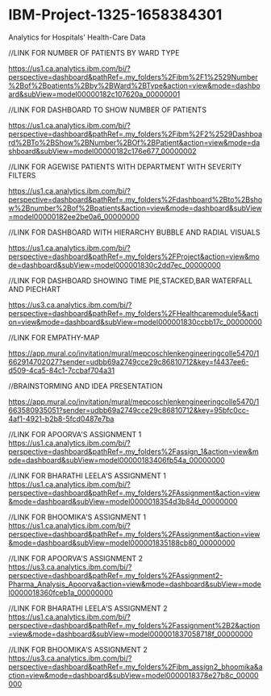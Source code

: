 # IBM-Project-1325-1658384301
Analytics for Hospitals' Health-Care Data


//LINK FOR NUMBER OF PATIENTS BY WARD TYPE

  https://us1.ca.analytics.ibm.com/bi/?perspective=dashboard&pathRef=.my_folders%2Fibm%2F1%2529Number%2Bof%2Bpatients%2Bby%2BWard%2BType&action=view&mode=dashboard&subView=model00000182c107620a_00000001
  
 //LINK FOR DASHBOARD TO SHOW NUMBER OF PATIENTS
 
  https://us1.ca.analytics.ibm.com/bi/?perspective=dashboard&pathRef=.my_folders%2Fibm%2F2%2529Dashboard%2BTo%2BShow%2BNumber%2BOf%2BPatient&action=view&mode=dashboard&subView=model00000182c176e677_00000002
 
 //LINK FOR AGEWISE PATIENTS WITH DEPARTMENT WITH SEVERITY FILTERS
 
  https://us1.ca.analytics.ibm.com/bi/?perspective=dashboard&pathRef=.my_folders%2Fdashboard%2Bto%2Bshow%2Bnumber%2Bof%2Bpatients&action=view&mode=dashboard&subView=model00000182ee2be0a6_00000000

//LINK FOR DASHBOARD WITH HIERARCHY BUBBLE AND RADIAL VISUALS

  https://us1.ca.analytics.ibm.com/bi/?perspective=dashboard&pathRef=.my_folders%2FProject&action=view&mode=dashboard&subView=model000001830c2dd7ec_00000000

//LINK FOR DASHBOARD SHOWING TIME PIE,STACKED,BAR WATERFALL AND PIECHART

  https://us3.ca.analytics.ibm.com/bi/?perspective=dashboard&pathRef=.my_folders%2FHealthcaremodule5&action=view&mode=dashboard&subView=model000001830ccbb17c_00000000

//LINK FOR EMPATHY-MAP

  https://app.mural.co/invitation/mural/mepcoschlenkengineeringcolle5470/1662914702027?sender=udbb69a2749cce29c86810712&key=f4437ee6-d509-4ca5-84c1-7ccbaf704a31
    
//BRAINSTORMING AND IDEA PRESENTATION 

  https://app.mural.co/invitation/mural/mepcoschlenkengineeringcolle5470/1663580935051?sender=udbb69a2749cce29c86810712&key=95bfc0cc-4af1-4921-b2b8-5fcd0487e7ba

//LINK FOR APOORVA'S ASSIGNMENT 1
  https://us1.ca.analytics.ibm.com/bi/?perspective=dashboard&pathRef=.my_folders%2Fassign_1&action=view&mode=dashboard&subView=model00000183406fb54a_00000000
  
//LINK FOR BHARATHI LEELA'S ASSIGNMENT 1
https://us1.ca.analytics.ibm.com/bi/?perspective=dashboard&pathRef=.my_folders%2FAssignment&action=view&mode=dashboard&subView=model0000018354d3b84d_00000000
  
//LINK FOR BHOOMIKA'S ASSIGNMENT 1
  https://us1.ca.analytics.ibm.com/bi/?perspective=dashboard&pathRef=.my_folders%2FAssignment&action=view&mode=dashboard&subView=model000001835188cb80_00000000
  
 //LINK FOR APOORVA'S ASSIGNMENT 2  
  https://us3.ca.analytics.ibm.com/bi/?perspective=dashboard&pathRef=.my_folders%2FAssignment2-Pharma_Analysis_Apoorva&action=view&mode=dashboard&subView=model0000018360fceb1a_00000000
  
//LINK FOR BHARATHI LEELA'S ASSIGNMENT 2
https://us1.ca.analytics.ibm.com/bi/?perspective=dashboard&pathRef=.my_folders%2Fassignment%2B2&action=view&mode=dashboard&subView=model000001837058718f_00000000

//LINK FOR BHOOMIKA'S ASSIGNMENT 2
https://us3.ca.analytics.ibm.com/bi/?perspective=dashboard&pathRef=.my_folders%2Fibm_assign2_bhoomika&action=view&mode=dashboard&subView=model0000018378e27b8c_00000000
